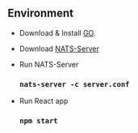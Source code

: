 ## Environment

- Download & Install [GO](https://go.dev/doc/install).

- Download [NATS-Server](https://github.com/nats-io/nats-server/releases)

- Run NATS-Server

  ### `nats-server -c server.conf`

- Run React app

  ### `npm start`
